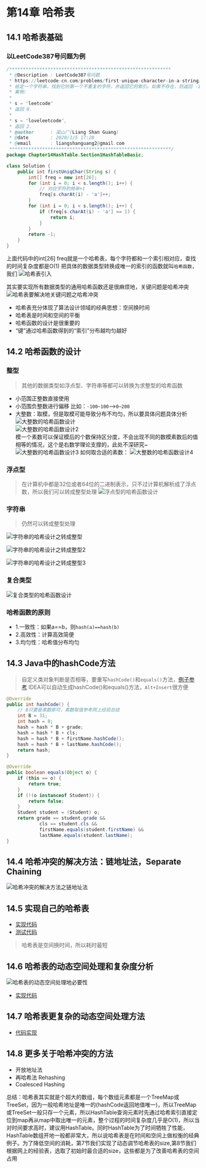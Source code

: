 # 第14章 哈希表
## 14.1 哈希表基础
### 以LeetCode387号问题为例
```java
/***********************************************************
 * @Description : LeetCode387号问题
 * https://leetcode-cn.com/problems/first-unique-character-in-a-string/
 * 给定一个字符串，找到它的第一个不重复的字符，并返回它的索引。如果不存在，则返回 -1
 * 案例:
 *
 * s = "leetcode"
 * 返回 0.
 *
 * s = "loveleetcode",
 * 返回 2.
 * @author      : 梁山广(Liang Shan Guang)
 * @date        : 2020/1/5 17:28
 * @email       : liangshanguang2@gmail.com
 ***********************************************************/
package Chapter14HashTable.Section1HashTableBasic;

class Solution {
    public int firstUniqChar(String s) {
        int[] freq = new int[26];
        for (int i = 0; i < s.length(); i++) {
            // 对应字符的频率+1
            freq[s.charAt(i) - 'a']++;
        }
        for (int i = 0; i < s.length(); i++) {
            if (freq[s.charAt(i) - 'a'] == 1) {
                return i;
            }
        }
        return -1;
    }
}
```
上面代码中的int[26] freq就是一个哈希表，每个字符都和一个索引相对应，查找的时间复杂度都是O(1)
把具体的数据类型转换成唯一的索引的函数就叫`哈希函数`，我们
![哈希表引入](images/第14章_哈希表/哈希表引入.png)

其实要实现所有数据类型的通用哈希函数还是很麻烦地，关键问题是哈希冲突
![哈希表要解决地关键问题之哈希冲突](images/第14章_哈希表/哈希表要解决地关键问题之哈希冲突.png)

+ 哈希表充分体现了算法设计领域的经典思想：空间换时间
+ 哈希表是时间和空间的平衡
+ 哈希函数的设计是很重要的
+ “键”通过哈希函数得到的“索引”分布越均匀越好

## 14.2 哈希函数的设计

### 整型
> 其他的数据类型如浮点型、字符串等都可以转换为求整型的哈希函数
+ 小范围正整数直接使用
+ 小范围负整数进行偏移 比如：`-100~100`-->`0~200`
+ 大整数：取模，但是取模可能导致分布不均匀，所以要具体问题具体分析
  ![大整数的哈希函数设计](images/第14章_哈希表/大整数的哈希函数设计.png)
  <br/>
  ![大整数的哈希函数设计2](images/第14章_哈希表/大整数的哈希函数设计2.png)
  <br/>
  模一个素数可以保证模后的个数保持区分度，不会出现不同的数模素数后的值相等的情况，这个是右数学理论支撑的，此处不深研究~
  ![大整数的哈希函数设计3](images/第14章_哈希表/大整数的哈希函数设计3.png)
  如何取合适的素数：
  ![大整数的哈希函数设计4](images/第14章_哈希表/大整数的哈希函数设计4.png)
### 浮点型
> 在计算机中都是32位或者64位的二进制表示，只不过计算机解析成了浮点数，所以我们可以转成整型处理
![浮点型的哈希函数设计](images/第14章_哈希表/浮点型的哈希函数设计.png)

### 字符串
> 仍然可以转成整型处理

![字符串的哈希设计之转成整型](images/第14章_哈希表/字符串的哈希设计之转成整型.png)

![字符串的哈希设计之转成整型2](images/第14章_哈希表/字符串的哈希设计之转成整型2.png)

![字符串的哈希设计之转成整型3](images/第14章_哈希表/字符串的哈希设计之转成整型3.png)

### 复合类型
![复合类型的哈希函数设计](images/第14章_哈希表/复合类型的哈希函数设计.png)

### 哈希函数的原则
+ 1.一致性：如果a==b，则`hash(a)==hash(b)`
+ 2.高效性：计算高效简便
+ 3.均匀性：哈希值分布均匀

## 14.3 Java中的hashCode方法
> 自定义类对象判断是否相等，要重写`hashCode()`和`equals()`方法，[例子参考](src/main/java/Chapter14HashTable/Section3HashCodeInJDK/Student.java)
>IDEA可以自动生成hashCode()和equals()方法，`Alt+Insert`很方便
```java
@Override
public int hashCode() {
    // B只要是素数即可，素数取值参考网上经验总结
    int B = 31;
    int hash = 0;
    hash = hash * B + grade;
    hash = hash * B + cls;
    hash = hash * B + firstName.hashCode();
    hash = hash * B + lastName.hashCode();
    return hash;
}

@Override
public boolean equals(Object o) {
    if (this == o) {
        return true;
    }
    if (!(o instanceof Student)) {
        return false;
    }
    Student student = (Student) o;
    return grade == student.grade &&
            cls == student.cls &&
            firstName.equals(student.firstName) &&
            lastName.equals(student.lastName);
}
```

## 14.4 哈希冲突的解决方法：链地址法，Separate Chaining
![哈希冲突的解决方法之链地址法](images/第14章_哈希表/哈希冲突的解决方法之链地址法.png)

##  14.5 实现自己的哈希表
+ [实现代码](src/main/java/Chapter14HashTable/Section5MyHashTable/HashTable.java)
+ [测试代码](src/main/java/Chapter14HashTable/Section5MyHashTable/Main.java)
 > 哈希表是空间换时间，所以耗时最短

## 14.6 哈希表的动态空间处理和复杂度分析
![哈希表的动态空间处理地必要性](images/第14章_哈希表/哈希表的动态空间处理地必要性.png)
+ [实现代码](src/main/java/Chapter14HashTable/Section6DynamicHashTable/HashTable.java)

## 14.7 哈希表更复杂的动态空间处理方法
+ [代码实现](src/main/java/Chapter14HashTable/Section7PerfectHashTable/HashTable.java)

## 14.8 更多关于哈希冲突的方法
+ 开放地址法
+ 再哈希法 Rehashing
+ Coalesced Hashing

总结：哈希表其实就是个超大的数组，每个数组元素都是一个TreeMap或TreeSet，因为一般哈希地址是唯一的(hashCode返回地值唯一)，所以TreeMap或TreeSet一般只存一个元素，所以HashTable查询元素时先通过哈希索引直接定位到map再从map中取出唯一的元素，整个过程的时间复杂度几乎是O(1)，所以当对时间要求高时，建议用HashTable。同时HashTable为了时间牺牲了性能，HashTable数组开地一般都非常大，所以说哈希表是在时间和空间上做权衡的经典例子。为了降低空间的消耗，第7节我们实现了动态调节哈希表的size,第8节我们根据网上的经验表，选取了初始时最合适的size，这些都是为了改善哈希表的空间占用 
